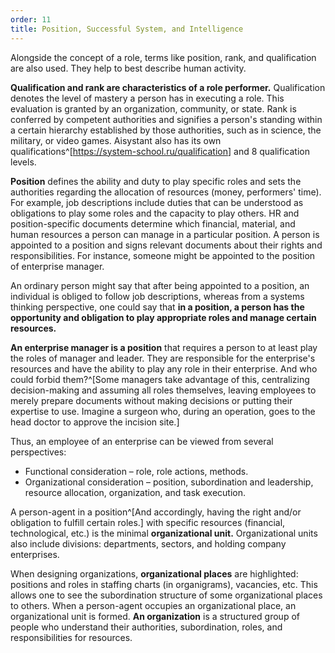 ```yaml
---
order: 11
title: Position, Successful System, and Intelligence
---
```


Alongside the concept of a role, terms like position, rank, and qualification are also used. They help to best describe human activity.

**Qualification and rank are characteristics of a role performer.** Qualification denotes the level of mastery a person has in executing a role. This evaluation is granted by an organization, community, or state. Rank is conferred by competent authorities and signifies a person's standing within a certain hierarchy established by those authorities, such as in science, the military, or video games. Aisystant also has its own qualifications^[<https://system-school.ru/qualification>] and 8 qualification levels.

**Position** defines the ability and duty to play specific roles and sets the authorities regarding the allocation of resources (money, performers' time). For example, job descriptions include duties that can be understood as obligations to play some roles and the capacity to play others. HR and position-specific documents determine which financial, material, and human resources a person can manage in a particular position. A person is appointed to a position and signs relevant documents about their rights and responsibilities. For instance, someone might be appointed to the position of enterprise manager.

An ordinary person might say that after being appointed to a position, an individual is obliged to follow job descriptions, whereas from a systems thinking perspective, one could say that **in a position, a person has the opportunity and obligation to play appropriate roles and manage certain resources.**

**An enterprise manager is a position** that requires a person to at least play the roles of manager and leader. They are responsible for the enterprise's resources and have the ability to play any role in their enterprise. And who could forbid them?^[Some managers take advantage of this, centralizing decision-making and assuming all roles themselves, leaving employees to merely prepare documents without making decisions or putting their expertise to use. Imagine a surgeon who, during an operation, goes to the head doctor to approve the incision site.]

Thus, an employee of an enterprise can be viewed from several perspectives:

* Functional consideration – role, role actions, methods.
* Organizational consideration – position, subordination and leadership, resource allocation, organization, and task execution.

A person-agent in a position^[And accordingly, having the right and/or obligation to fulfill certain roles.] with specific resources (financial, technological, etc.) is the minimal **organizational unit.** Organizational units also include divisions: departments, sectors, and holding company enterprises.

When designing organizations, **organizational places** are highlighted: positions and roles in staffing charts (in organigrams), vacancies, etc. This allows one to see the subordination structure of some organizational places to others. When a person-agent occupies an organizational place, an organizational unit is formed. **An organization** is a structured group of people who understand their authorities, subordination, roles, and responsibilities for resources.